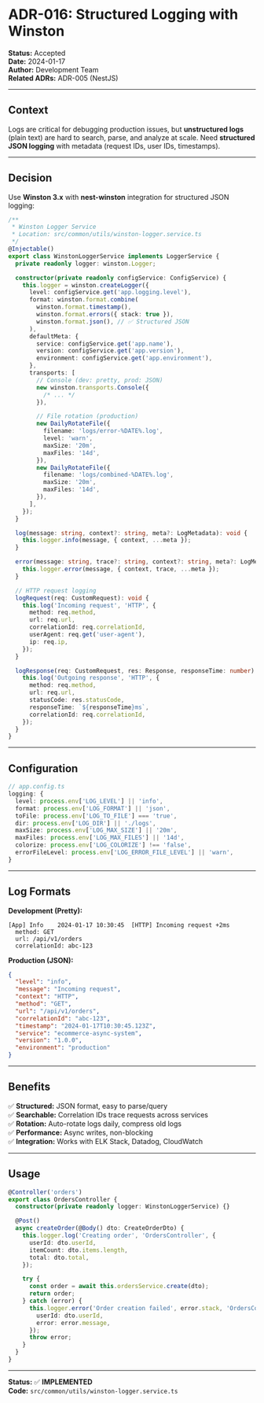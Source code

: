 # ADR-016: Structured Logging with Winston

**Status:** Accepted  
**Date:** 2024-01-17  
**Author:** Development Team  
**Related ADRs:** ADR-005 (NestJS)

---

## Context

Logs are critical for debugging production issues, but **unstructured logs** (plain text) are hard to search, parse, and analyze at scale. Need **structured JSON logging** with metadata (request IDs, user IDs, timestamps).

---

## Decision

Use **Winston 3.x** with **nest-winston** integration for structured JSON logging:

```typescript
/**
 * Winston Logger Service
 * Location: src/common/utils/winston-logger.service.ts
 */
@Injectable()
export class WinstonLoggerService implements LoggerService {
  private readonly logger: winston.Logger;

  constructor(private readonly configService: ConfigService) {
    this.logger = winston.createLogger({
      level: configService.get('app.logging.level'),
      format: winston.format.combine(
        winston.format.timestamp(),
        winston.format.errors({ stack: true }),
        winston.format.json(), // ✅ Structured JSON
      ),
      defaultMeta: {
        service: configService.get('app.name'),
        version: configService.get('app.version'),
        environment: configService.get('app.environment'),
      },
      transports: [
        // Console (dev: pretty, prod: JSON)
        new winston.transports.Console({
          /* ... */
        }),

        // File rotation (production)
        new DailyRotateFile({
          filename: 'logs/error-%DATE%.log',
          level: 'warn',
          maxSize: '20m',
          maxFiles: '14d',
        }),
        new DailyRotateFile({
          filename: 'logs/combined-%DATE%.log',
          maxSize: '20m',
          maxFiles: '14d',
        }),
      ],
    });
  }

  log(message: string, context?: string, meta?: LogMetadata): void {
    this.logger.info(message, { context, ...meta });
  }

  error(message: string, trace?: string, context?: string, meta?: LogMetadata): void {
    this.logger.error(message, { context, trace, ...meta });
  }

  // HTTP request logging
  logRequest(req: CustomRequest): void {
    this.log('Incoming request', 'HTTP', {
      method: req.method,
      url: req.url,
      correlationId: req.correlationId,
      userAgent: req.get('user-agent'),
      ip: req.ip,
    });
  }

  logResponse(req: CustomRequest, res: Response, responseTime: number): void {
    this.log('Outgoing response', 'HTTP', {
      method: req.method,
      url: req.url,
      statusCode: res.statusCode,
      responseTime: `${responseTime}ms`,
      correlationId: req.correlationId,
    });
  }
}
```

---

## Configuration

```typescript
// app.config.ts
logging: {
  level: process.env['LOG_LEVEL'] || 'info',
  format: process.env['LOG_FORMAT'] || 'json',
  toFile: process.env['LOG_TO_FILE'] === 'true',
  dir: process.env['LOG_DIR'] || './logs',
  maxSize: process.env['LOG_MAX_SIZE'] || '20m',
  maxFiles: process.env['LOG_MAX_FILES'] || '14d',
  colorize: process.env['LOG_COLORIZE'] !== 'false',
  errorFileLevel: process.env['LOG_ERROR_FILE_LEVEL'] || 'warn',
}
```

---

## Log Formats

**Development (Pretty):**

```
[App] Info    2024-01-17 10:30:45  [HTTP] Incoming request +2ms
  method: GET
  url: /api/v1/orders
  correlationId: abc-123
```

**Production (JSON):**

```json
{
  "level": "info",
  "message": "Incoming request",
  "context": "HTTP",
  "method": "GET",
  "url": "/api/v1/orders",
  "correlationId": "abc-123",
  "timestamp": "2024-01-17T10:30:45.123Z",
  "service": "ecommerce-async-system",
  "version": "1.0.0",
  "environment": "production"
}
```

---

## Benefits

✅ **Structured:** JSON format, easy to parse/query  
✅ **Searchable:** Correlation IDs trace requests across services  
✅ **Rotation:** Auto-rotate logs daily, compress old logs  
✅ **Performance:** Async writes, non-blocking  
✅ **Integration:** Works with ELK Stack, Datadog, CloudWatch

---

## Usage

```typescript
@Controller('orders')
export class OrdersController {
  constructor(private readonly logger: WinstonLoggerService) {}

  @Post()
  async createOrder(@Body() dto: CreateOrderDto) {
    this.logger.log('Creating order', 'OrdersController', {
      userId: dto.userId,
      itemCount: dto.items.length,
      total: dto.total,
    });

    try {
      const order = await this.ordersService.create(dto);
      return order;
    } catch (error) {
      this.logger.error('Order creation failed', error.stack, 'OrdersController', {
        userId: dto.userId,
        error: error.message,
      });
      throw error;
    }
  }
}
```

---

**Status:** ✅ **IMPLEMENTED**  
**Code:** `src/common/utils/winston-logger.service.ts`
